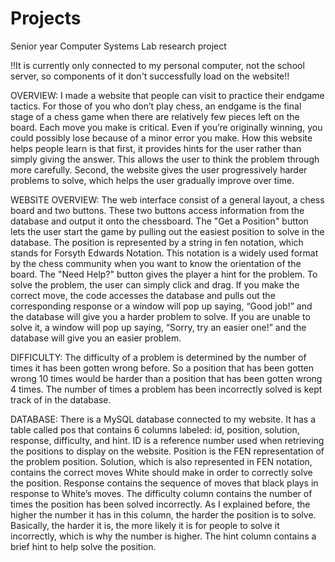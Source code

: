 Projects
========

Senior year Computer Systems Lab research project

!!It is currently only connected to my personal computer, not the school server, so components of it don't successfully load on the website!!


OVERVIEW: I made a website that people can visit to practice their endgame tactics. For those of you who don’t play chess, an endgame is the final stage of a chess game when there are relatively few pieces left on the board. Each move you make is critical. Even if you’re originally winning, you could possibly lose because of a minor error you make. 
How this website helps people learn is that first, it provides hints for the user rather than simply giving the answer. This allows the user to think the problem through more carefully. Second, the website gives the user progressively harder problems to solve, which helps the user gradually improve over time. 

WEBSITE OVERVIEW: The web interface consist of a general layout, a chess board and two buttons. These two buttons access information from the database and output it onto the chessboard. The "Get a Position" button lets the user start the game by pulling out the easiest position to solve in the database. The position is represented by a string in fen notation, which stands for Forsyth Edwards Notation. This notation is a widely used format by the chess community when you want to know the orientation of the board. The "Need Help?" button gives the player a hint for the problem. 
To solve the problem, the user can simply click and drag. If you make the correct move, the code accesses the database and pulls out the corresponding response or a window will pop up saying, “Good job!” and the database will give you a harder problem to solve. If you are unable to solve it, a window will pop up saying, “Sorry, try an easier one!” and the database will give you an easier problem.

DIFFICULTY: The difficulty of a problem is determined by the number of times it has been gotten wrong before. So a position that has been gotten wrong 10 times would be harder than a position that has been gotten wrong 4 times. The number of times a problem has been incorrectly solved is kept track of in the database. 

DATABASE: There is a MySQL database connected to my website. It has a table called pos that contains 6 columns labeled: id, position, solution, response, difficulty, and hint. ID is a reference number used when retrieving the positions to display on the website. Position is the FEN representation of the problem position. Solution, which is also represented in FEN notation, contains the correct moves White should make in order to correctly solve the position. Response contains the sequence of moves that black plays in response to White’s moves. The difficulty column contains the number of times the position has been solved incorrectly. As I explained before, the higher the number it has in this column, the harder the position is to solve. Basically, the harder it is, the more likely it is for people to solve it incorrectly, which is why the number is higher. The hint column contains a brief hint to help solve the position. 
